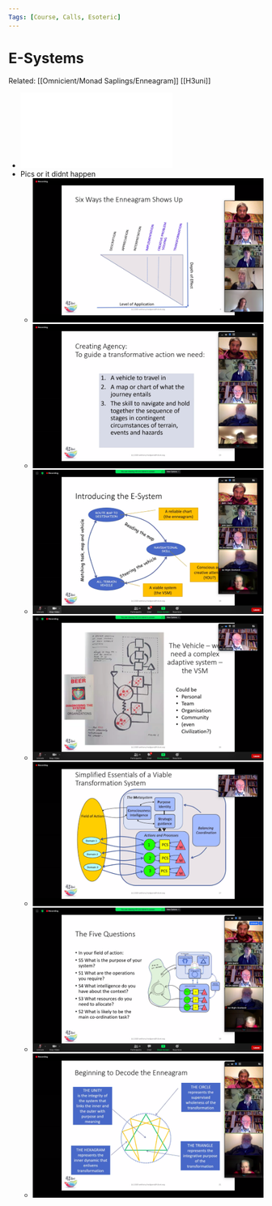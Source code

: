 ```yaml
---
Tags: [Course, Calls, Esoteric]
---
```

# E-Systems
Related: [[Omnicient/Monad Saplings/Enneagram]] [[H3uni]]


- ![](assets/1626444290_29.pdf)
- Pics or it didnt happen
    - ![](assets/1626444292_30.png)
    - ![](assets/1626444294_31.png)
    - ![](assets/1626444296_32.png)
    - ![](assets/1626444298_33.png)
    - ![](assets/1626444300_34.png)
    - ![](assets/1626444301_35.png)
    - ![](assets/1626444303_36.png)

